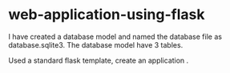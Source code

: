 # web-application-using-flask
I have created a database model and named the database file as database.sqlite3. The database
model have 3 tables.

Used a standard flask template, create an application .
